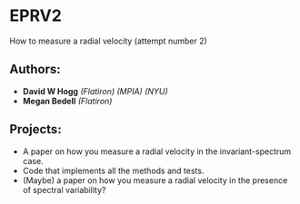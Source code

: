 # EPRV2
How to measure a radial velocity (attempt number 2)

## Authors:
- **David W Hogg** *(Flatiron) (MPIA) (NYU)*
- **Megan Bedell** *(Flatiron)*

## Projects:
- A paper on how you measure a radial velocity in the invariant-spectrum case.
- Code that implements all the methods and tests.
- (Maybe) a paper on how you measure a radial velocity in the presence of spectral variability?
